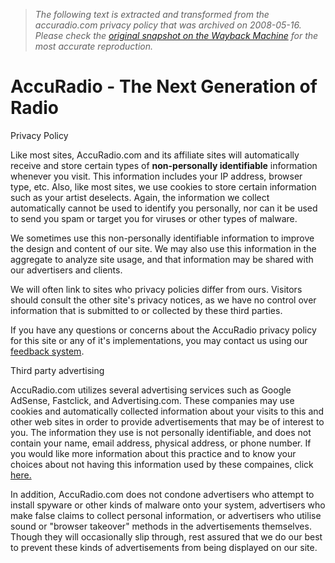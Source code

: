 > *The following text is extracted and transformed from the accuradio.com privacy policy that was archived on 2008-05-16. Please check the [original snapshot on the Wayback Machine](https://web.archive.org/web/20080516093917id_/http%3A//www.accuradio.com/privacypolicy) for the most accurate reproduction.*

# AccuRadio - The Next Generation of Radio

Privacy Policy 

Like most sites, AccuRadio.com and its affiliate sites will automatically receive and store certain types of **non-personally identifiable** information whenever you visit. This information includes your IP address, browser type, etc. Also, like most sites, we use cookies to store certain information such as your artist deselects. Again, the information we collect automatically cannot be used to identify you personally, nor can it be used to send you spam or target you for viruses or other types of malware.

We sometimes use this non-personally identifiable information to improve the design and content of our site. We may also use this information in the aggregate to analyze site usage, and that information may be shared with our advertisers and clients.

We will often link to sites who privacy policies differ from ours. Visitors should consult the other site's privacy notices, as we have no control over information that is submitted to or collected by these third parties.

If you have any questions or concerns about the AccuRadio privacy policy for this site or any of it's implementations, you may contact us using our [feedback system](https://web.archive.org/feedback/). 

Third party advertising

AccuRadio.com utilizes several advertising services such as Google AdSense, Fastclick, and Advertising.com. These companies may use cookies and automatically collected information about your visits to this and other web sites in order to provide advertisements that may be of interest to you. The information they use is not personally identifiable, and does not contain your name, email address, physical address, or phone number. If you would like more information about this practice and to know your choices about not having this information used by these compaines, click [here.](http://networkadvertising.org/managing/opt_out.asp)

In addition, AccuRadio.com does not condone advertisers who attempt to install spyware or other kinds of malware onto your system, advertisers who make false claims to collect personal information, or advertisers who utilise sound or "browser takeover" methods in the advertisements themselves. Though they will occasionally slip through, rest assured that we do our best to prevent these kinds of advertisements from being displayed on our site. 
